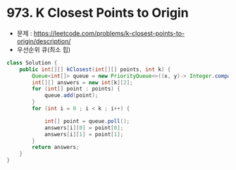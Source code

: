 # 973. K Closest Points to Origin
* 문제 : https://leetcode.com/problems/k-closest-points-to-origin/description/
* 우선순위 큐(최소 힙)
```java
class Solution {
    public int[][] kClosest(int[][] points, int k) {
        Queue<int[]> queue = new PriorityQueue<>((x, y)-> Integer.compare(x[0] * x[0] + x[1] * x[1], y[0] * y[0] + y[1] * y[1]));
        int[][] answers = new int[k][2];
        for (int[] point : points) {
            queue.add(point);
        }
        for (int i = 0 ; i < k ; i++) {

            int[] point = queue.poll();
            answers[i][0] = point[0];
            answers[i][1] = point[1];
        }
        return answers;
    }
}
```

